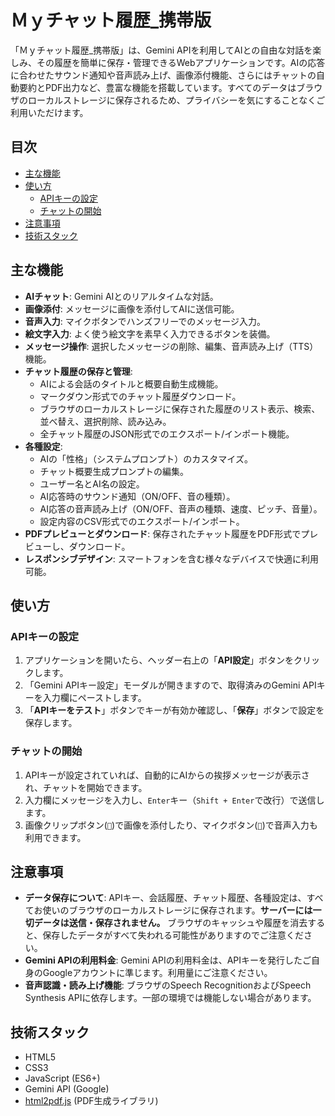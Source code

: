 # Ｍｙチャット履歴_携帯版

「Ｍｙチャット履歴_携帯版」は、Gemini APIを利用してAIとの自由な対話を楽しみ、その履歴を簡単に保存・管理できるWebアプリケーションです。AIの応答に合わせたサウンド通知や音声読み上げ、画像添付機能、さらにはチャットの自動要約とPDF出力など、豊富な機能を搭載しています。すべてのデータはブラウザのローカルストレージに保存されるため、プライバシーを気にすることなくご利用いただけます。

## 目次

-   [主な機能](#主な機能)
-   [使い方](#使い方)
    -   [APIキーの設定](#apiキーの設定)
    -   [チャットの開始](#チャットの開始)
-   [注意事項](#注意事項)
-   [技術スタック](#技術スタック)

## 主な機能

*   **AIチャット**: Gemini AIとのリアルタイムな対話。
*   **画像添付**: メッセージに画像を添付してAIに送信可能。
*   **音声入力**: マイクボタンでハンズフリーでのメッセージ入力。
*   **絵文字入力**: よく使う絵文字を素早く入力できるボタンを装備。
*   **メッセージ操作**: 選択したメッセージの削除、編集、音声読み上げ（TTS）機能。
*   **チャット履歴の保存と管理**:
    *   AIによる会話のタイトルと概要自動生成機能。
    *   マークダウン形式でのチャット履歴ダウンロード。
    *   ブラウザのローカルストレージに保存された履歴のリスト表示、検索、並べ替え、選択削除、読み込み。
    *   全チャット履歴のJSON形式でのエクスポート/インポート機能。
*   **各種設定**:
    *   AIの「性格」（システムプロンプト）のカスタマイズ。
    *   チャット概要生成プロンプトの編集。
    *   ユーザー名とAI名の設定。
    *   AI応答時のサウンド通知（ON/OFF、音の種類）。
    *   AI応答の音声読み上げ（ON/OFF、音声の種類、速度、ピッチ、音量）。
    *   設定内容のCSV形式でのエクスポート/インポート。
*   **PDFプレビューとダウンロード**: 保存されたチャット履歴をPDF形式でプレビューし、ダウンロード。
*   **レスポンシブデザイン**: スマートフォンを含む様々なデバイスで快適に利用可能。

## 使い方

### APIキーの設定

1.  アプリケーションを開いたら、ヘッダー右上の「**API設定**」ボタンをクリックします。
2.  「Gemini APIキー設定」モーダルが開きますので、取得済みのGemini APIキーを入力欄にペーストします。
3.  「**APIキーをテスト**」ボタンでキーが有効か確認し、「**保存**」ボタンで設定を保存します。

### チャットの開始

1.  APIキーが設定されていれば、自動的にAIからの挨拶メッセージが表示され、チャットを開始できます。
2.  入力欄にメッセージを入力し、`Enter`キー（`Shift + Enter`で改行）で送信します。
3.  画像クリップボタン(`📎`)で画像を添付したり、マイクボタン(`🎤`)で音声入力も利用できます。

## 注意事項

*   **データ保存について**: APIキー、会話履歴、チャット履歴、各種設定は、すべてお使いのブラウザのローカルストレージに保存されます。**サーバーには一切データは送信・保存されません。** ブラウザのキャッシュや履歴を消去すると、保存したデータがすべて失われる可能性がありますのでご注意ください。
*   **Gemini APIの利用料金**: Gemini APIの利用料金は、APIキーを発行したご自身のGoogleアカウントに準じます。利用量にご注意ください。
*   **音声認識・読み上げ機能**: ブラウザのSpeech RecognitionおよびSpeech Synthesis APIに依存します。一部の環境では機能しない場合があります。

## 技術スタック

*   HTML5
*   CSS3
*   JavaScript (ES6+)
*   Gemini API (Google)
*   [html2pdf.js](https://html2pdf.com/) (PDF生成ライブラリ)